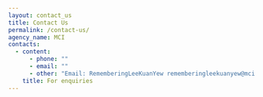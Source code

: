 ```yaml
---
layout: contact_us
title: Contact Us
permalink: /contact-us/
agency_name: MCI
contacts:
  - content:
      - phone: ""
      - email: ""
      - other: "Email: RememberingLeeKuanYew rememberingleekuanyew@mci.gov.sg"
    title: For enquiries
---
```

